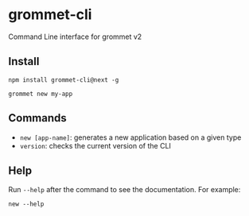 # grommet-cli
Command Line interface for grommet v2

## Install

```command
npm install grommet-cli@next -g
```

```command
grommet new my-app
```

## Commands

* `new [app-name]`: generates a new application based on a given type
* `version`: checks the current version of the CLI

## Help

Run `--help` after the command to see the documentation. For example:

```command
new --help
```
